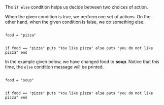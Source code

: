 The `if else` condition helps
us decide between two choices
of action.

When the
given condition is true, we perform
one set of actions. On the other hand,
when the given condition is false, we
do something else.

<Editor lang="ruby">
<code>
food = "pizza"

if food == "pizza"
  puts "You like pizza"
else
  puts "you do not like pizza"
end
</code>
</Editor>

In the example given below,
we have changed food to **soup**.
Notice that this time, the `else`
condition message will be printed.

<Editor lang="ruby">
<code>
food = "soup"

if food == "pizza"
  puts "You like pizza"
else
  puts "you do not like pizza"
end
</code>
</Editor>